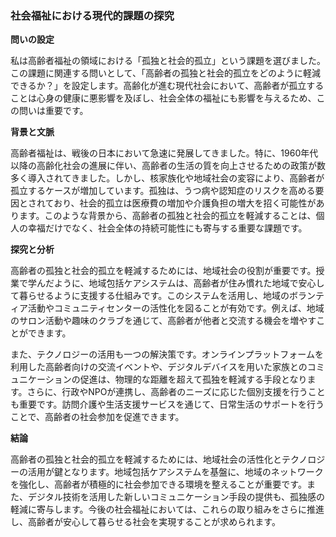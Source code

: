 ### 社会福祉における現代的課題の探究

**問いの設定**

私は高齢者福祉の領域における「孤独と社会的孤立」という課題を選びました。この課題に関連する問いとして、「高齢者の孤独と社会的孤立をどのように軽減できるか？」を設定します。高齢化が進む現代社会において、高齢者が孤立することは心身の健康に悪影響を及ぼし、社会全体の福祉にも影響を与えるため、この問いは重要です。

**背景と文脈**

高齢者福祉は、戦後の日本において急速に発展してきました。特に、1960年代以降の高齢化社会の進展に伴い、高齢者の生活の質を向上させるための政策が数多く導入されてきました。しかし、核家族化や地域社会の変容により、高齢者が孤立するケースが増加しています。孤独は、うつ病や認知症のリスクを高める要因とされており、社会的孤立は医療費の増加や介護負担の増大を招く可能性があります。このような背景から、高齢者の孤独と社会的孤立を軽減することは、個人の幸福だけでなく、社会全体の持続可能性にも寄与する重要な課題です。

**探究と分析**

高齢者の孤独と社会的孤立を軽減するためには、地域社会の役割が重要です。授業で学んだように、地域包括ケアシステムは、高齢者が住み慣れた地域で安心して暮らせるように支援する仕組みです。このシステムを活用し、地域のボランティア活動やコミュニティセンターの活性化を図ることが有効です。例えば、地域のサロン活動や趣味のクラブを通じて、高齢者が他者と交流する機会を増やすことができます。

また、テクノロジーの活用も一つの解決策です。オンラインプラットフォームを利用した高齢者向けの交流イベントや、デジタルデバイスを用いた家族とのコミュニケーションの促進は、物理的な距離を超えて孤独を軽減する手段となります。さらに、行政やNPOが連携し、高齢者のニーズに応じた個別支援を行うことも重要です。訪問介護や生活支援サービスを通じて、日常生活のサポートを行うことで、高齢者の社会参加を促進できます。

**結論**

高齢者の孤独と社会的孤立を軽減するためには、地域社会の活性化とテクノロジーの活用が鍵となります。地域包括ケアシステムを基盤に、地域のネットワークを強化し、高齢者が積極的に社会参加できる環境を整えることが重要です。また、デジタル技術を活用した新しいコミュニケーション手段の提供も、孤独感の軽減に寄与します。今後の社会福祉においては、これらの取り組みをさらに推進し、高齢者が安心して暮らせる社会を実現することが求められます。